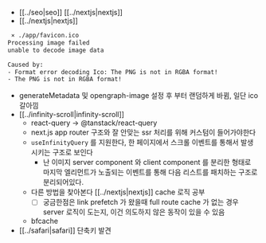 - [[../seo|seo]] [[../nextjs|nextjs]]
- [[../nextjs|nextjs]]
```sh 
 ⨯ ./app/favicon.ico
Processing image failed
unable to decode image data

Caused by:
- Format error decoding Ico: The PNG is not in RGBA format!
- The PNG is not in RGBA format!
```
- generateMetadata 및 opengraph-image 설정 후 부터 랜덤하게 바뀜, 일단 ico 갈아낌
- [[../infinity-scroll|infinity-scroll]]
  - react-query -> @tanstack/react-query
  - next.js app router 구조와 잘 안맞는 ssr 처리를 위해 커스텀이 들어가야한다
  - `useInfinityQuery` 를 지원한다, 한 페이지에서 스크롤 이벤트를 통해서 발생시키는 구조로 보인다
    - 난 이미지 server component 와 client component 를 분리한 형태로 마지막 엘리먼트가 노출되는 이벤트를 통해 다음 리스트를 패치하는 구조로 분리되어있다.
  - 다른 방법을 찾아본다 [[../nextjs|nextjs]] cache 로직 공부
    - [ ] 궁금한점은 link prefetch 가 왔을때 full route cache 가 없는 경우 server 로직이 도는지, 이건 의도하지 않은 동작이 있을 수 있음
  - bfcache
- [[../safari|safari]] 단축키 발견
